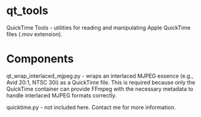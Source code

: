 qt_tools
========

QuickTime Tools - utilities for reading and manipulating Apple QuickTime files (.mov extension).

# Components

qt_wrap_interlaced_mjpeg.py - wraps an interlaced MJPEG essence (e.g., Avid 20:1, NTSC 30i) as a QuickTime file.
This is required because only the QuickTime container can provide FFmpeg with the necessary metadata to handle
interlaced MJPEG formats correctly.

quicktime.py - not included here. Contact me for more information.
